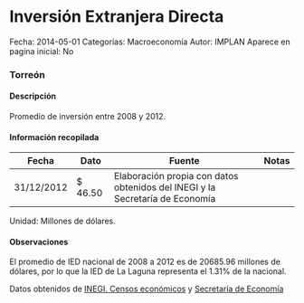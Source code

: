 Inversión Extranjera Directa
=====

Fecha: 2014-05-01
Categorías: Macroeconomía
Autor: IMPLAN
Aparece en pagina inicial: No

### Torreón

#### Descripción

Promedio de inversión entre 2008 y 2012.

<!-- break -->

#### Información recopilada

<table class="table table-hover table-bordered matriz">
  <thead>
    <tr><th>Fecha</th><th>Dato</th><th>Fuente</th><th>Notas</th></tr>
  </thead>
  <tbody>
    <tr><td class="centrado">31/12/2012</td><td class="derecha">$ 46.50</td><td>Elaboración propia con datos obtenidos del INEGI y la Secretaría de Economía</td><td></td></tr>
  </tbody>
</table>

Unidad: Millones de dólares.

#### Observaciones

El promedio de IED nacional de 2008 a 2012 es de 20685.96 millones de dólares, por lo que la IED de La Laguna representa el 1.31% de la nacional.

Datos obtenidos de [INEGI. Censos económicos](http://www3.inegi.org.mx/sistemas/saic/)
y [Secretaría de Economía](http://www.economia.gob.mx/comunidad-negocios/competitividad-normatividad/inversion-extranjera-directa/estadistica-oficial-de-ied-en-mexico)
